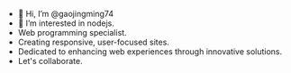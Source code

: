 - 👋 Hi, I’m @gaojingming74
- 👀 I’m interested in nodejs.
- Web programming specialist.
- Creating responsive, user-focused sites.
- Dedicated to enhancing web experiences through innovative solutions.
- Let's collaborate.
